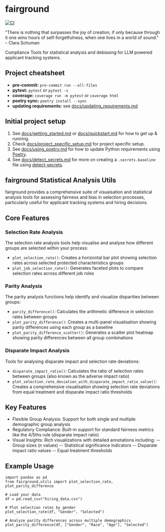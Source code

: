 # fairground

[![CI](https://github.com/CoefficientSystems/clara/actions/workflows/main.yaml/badge.svg)](https://github.com/CoefficientSystems/clara/actions/workflows/main.yaml)

"There is nothing that surpasses the joy of creation, if only because through it one wins hours of self-forgetfulness, when one lives in a world of sound." – Clara Schuman

Compliance Tools for statistical analysis and debiasing for LLM powered applicant tracking systems.

## Project cheatsheet

  - **pre-commit:** `pre-commit run --all-files`
  - **pytest:** `pytest` or `pytest -s`
  - **coverage:** `coverage run -m pytest` or `coverage html`
  - **poetry sync:** `poetry install --sync`
  - **updating requirements:** see [docs/updating_requirements.md](docs/updating_requirements.md)



## Initial project setup

1. See [docs/getting_started.md](docs/getting_started.md) or [docs/quickstart.md](docs/quickstart.md)
   for how to get up & running.
2. Check [docs/project_specific_setup.md](docs/project_specific_setup.md) for project specific setup.
3. See [docs/using_poetry.md](docs/using_poetry.md) for how to update Python requirements using
   [Poetry](https://python-poetry.org/).
4. See [docs/detect_secrets.md](docs/detect_secrets.md) for more on creating a `.secrets.baseline`
   file using [detect-secrets](https://github.com/Yelp/detect-secrets).

## fairground Statistical Analysis Utils

fairground provides a comprehensive suite of visuaisation and statistical analysis tools for assessing fairness and bias in selection processes, particularly useful for applicant tracking systems and hiring decisions.

## Core Features

### Selection Rate Analysis

The selection rate analysis tools help visualise and analyse how different groups are selected within your process:
- `plot_selection_rate()`: Creates a horizontal bar plot showing selection rates across selected protected characteristics groups
- `plot_job_selection_rate()`: Generates faceted plots to compare selection rates across different job roles

### Parity Analysis
The parity analysis functions help identify and visualize disparities between groups:
- `parity_difference()`: Calculates the arithmetic difference in selection rates between groups
- `plot_parity_difference()`: Creates a multi-panel visualisation showing parity differences using each group as a baseline
- `plot_parity_difference_scatter()`: Generates a scatter plot heatmap showing parity differences between all group combinations

### Disparate Impact Analysis

Tools for analysing disparate impact and selection rate deviations:
- `disparate_impact_ratio()`: Calculates the ratio of selection rates between groups (also known as the adverse impact ratio)
- `plot_selection_rate_deviation_with_disparate_impact_ratio_value()`: Creates a comprehensive visualisation showing selection rate deviations from equal treatment and disparate impact ratio thresholds

## Key Features
- Flexible Group Analysis: Support for both single and multiple demographic group analysis
- Regulatory Compliance: Built-in support for standard fairness metrics like the 4/5ths rule (disparate impact ratio)
- Visual Insights: Rich visualizations with detailed annotations including:
-- Group sizes (n values)
-- Statistical significance indicators
-- Disparate impact ratio values
-- Equal treatment thresholds

## Example Usage
```
import pandas as pd
from fairground.utils import plot_selection_rate, plot_parity_difference

# Load your data
df = pd.read_csv("hiring_data.csv")

# Plot selection rates by gender
plot_selection_rate(df, "Gender", "Selected")

# Analyze parity differences across multiple demographics
plot_parity_difference(df, ["Gender", "Race", "Age"], "Selected")
```
